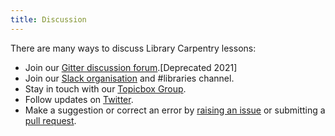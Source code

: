 ```yaml
---
title: Discussion
---
```


There are many ways to discuss Library Carpentry lessons:

- Join our [Gitter discussion forum](https://gitter.im/LibraryCarpentry/).[Deprecated 2021]
- Join our [Slack organisation](https://swc-slack-invite.herokuapp.com/) and #libraries channel.
- Stay in touch with our [Topicbox Group](https://carpentries.topicbox.com/groups/discuss-library-carpentry).
- Follow updates on [Twitter](https://twitter.com/LibCarpentry).
- Make a suggestion or correct an error by [raising an issue](https://github.com/LibraryCarpentry/lc-open-refine/issues) or submitting a [pull request](https://github.com/LibraryCarpentry/lc-open-refine/pulls).


